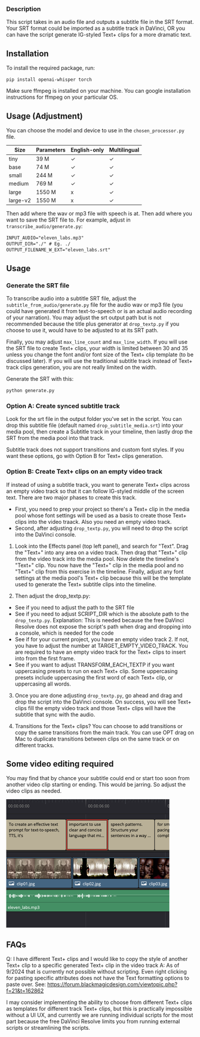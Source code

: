 ### Description

This script takes in an audio file and outputs a subtitle file in the SRT format. Your SRT format could be imported as a subtitle track in DaVinci, OR you can have the script generate IG-styled Text+ clips for a more dramatic text.

## Installation

To install the required package, run:

```
pip install openai-whisper torch
```

Make sure ffmpeg is installed on your machine. You can google installation instructions for ffmpeg on your particular OS.

## Usage (Adjustment)

You can choose the model and device to use in the `chosen_processor.py` file.

| Size      | Parameters | English-only | Multilingual |
|-----------|------------|--------------|--------------|
| tiny      | 39 M       | ✓            | ✓            |
| base      | 74 M       | ✓            | ✓            |
| small     | 244 M      | ✓            | ✓            |
| medium    | 769 M      | ✓            | ✓            |
| large     | 1550 M     | x            | ✓            |
| large-v2  | 1550 M     | x            | ✓            |

Then add where the wav or mp3 file with speech is at. Then add where you want to save the SRT file to. For example, adjust in `transcribe_audio/generate.py`:

```
INPUT_AUDIO="eleven_labs.mp3"
OUTPUT_DIR="./" # Eg. ./
OUTPUT_FILENAME_W_EXT="eleven_labs.srt"
```

## Usage

### Generate the SRT file

To transcribe audio into a subtitle SRT file, adjust the `subtitle_from_audio/generate.py` file for the audio wav or mp3 file (you could have generated it from text-to-speech or is an actual audio recording of your narration). You may adjust the srt output path but is not recommended because the title plus generator at `drop_textp.py` if you choose to use it, would have to be adjusted to at its SRT path.

Finally, you may adjust `max_line_count` and `max_line_width`. If you will use the SRT file to create Text+ clips, your width is limited between 30 and 35 unless you change the font and/or font size of the Text+ clip template (to be discussed later). If you will use the traditional subtitle track instead of Text+ track clips generation, you are not really limited on the width.

Generate the SRT with this:
```bash
python generate.py
```

### Option A: Create synced subtitle track

Look for the srt file in the output folder you've set in the script. You can drop this subtitle file (default named `drop_subtitle_media.srt`) into your media pool, then create a Subtitle track in your timeline, then lastly drop the SRT from the media pool into that track.

Subtitle track does not support transitions and custom font styles. If you want these options, go with Option B for Text+ clips generation.

### Option B: Create Text+ clips on an empty video track

If instead of using a subtitle track, you want to generate Text+ clips across an empty video track so that it can follow IG-styled middle of the screen text. There are two major phases to create this track. 

- First, you need to prep your project so there's a Text+ clip in the media pool whose font settings will be used as a basis to create those Text+ clips into the video traack. Also you need an empty video track. 
- Second, after adjusting `drop_textp.py`, you will need to drop the script into the DaVinci console. 

1. Look into the Effects panel (top left panel), and search for "Text". Drag the "Text+" into any area on a video track. Then drag that "Text+" clip from the video track into the media pool. Now delete the timeline's "Text+" clip. You now have the "Text+" clip in the media pool and no "Text+" clip from this exercise in the timeline. Finally, adjust any font settings at the media pool's Text+ clip because this will be the template used to generate the Text+ subtitle clips into the timeline.

2. Then adjust the drop_textp.py: 
- See if you need to adjust the path to the SRT file
- See if you need to adjust SCRIPT_DIR which is the absolute path to the `drop_textp.py`.
Explanation: This is needed because the free DaVinci Resolve does not expose the script's path when drag and dropping into a console, which is needed for the code
- See if for your current project, you have an empty video track 2. If not, you have to adjust the number at TARGET_EMPTY_VIDEO_TRACK. You are required to have an empty video track for the Text+ clips to insert into from the first frame.
- See if you want to adjust TRANSFORM_EACH_TEXTP if you want uppercasing presets to run on each Text+ clip. Some uppercasing presets include uppercasing the first word of each Text+ clip, or uppercasing all words.

3. Once you are done adjusting `drop_textp.py`, go ahead and drag and drop the script into the DaVinci console. On success, you will see Text+ clips fill the empty video track and those Text+ clips will have the subtitle that sync with the audio. 

4. Transitions for the Text+ clips? You can choose to add transitions or copy the same transitions from the main track. You can use OPT drag on Mac to duplicate transitions between clips on the same track or on different tracks.

## Some video editing required

You may find that by chance your subtitle could end or start too soon from another video clip starting or ending. This would be jarring. So adjust the video clips as needed.

![Subtitle should not end or start too soon from another video clip starting or ending](README_subtitle_tip.png)


## FAQs

Q: I have different Text+ clips and I would like to copy the style of another Text+ clip to a specific generated Text+ clip in the video track
A: As of 9/2024 that is currently not possible without scripting. Even right clicking for pasting specific attributes does not have the Text formatting options to paste over. See:
https://forum.blackmagicdesign.com/viewtopic.php?f=21&t=162862

I may consider implementing the ability to choose from different Text+ clips as templates for different track Text+ clips, but this is practically impossible without a UI UX, and currently we are running individual scripts for the most part because the free DaVinci Resolve limits you from running external scripts or streamlining the scripts.